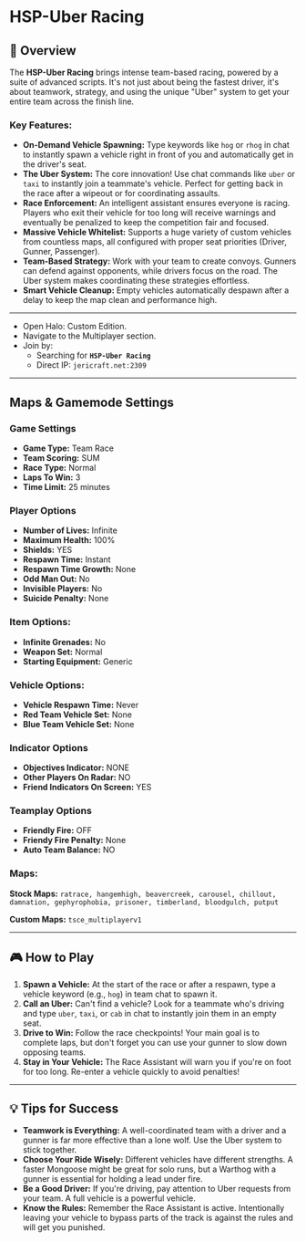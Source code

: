 # HSP-Uber Racing

## 📝 Overview

The **HSP-Uber Racing** brings intense team-based racing, powered by a suite of advanced scripts. It's not just about
being the fastest driver, it's about teamwork, strategy, and using the unique "Uber" system to get your entire team
across the finish line.

### Key Features:

* **On-Demand Vehicle Spawning:** Type keywords like `hog` or `rhog` in chat to instantly spawn a vehicle right in front
  of you and automatically get in the driver's seat.
* **The Uber System:** The core innovation! Use chat commands like `uber` or `taxi` to instantly join a teammate's
  vehicle. Perfect for getting back in the race after a wipeout or for coordinating assaults.
* **Race Enforcement:** An intelligent assistant ensures everyone is racing. Players who exit their vehicle for too long
  will receive warnings and eventually be penalized to keep the competition fair and focused.
* **Massive Vehicle Whitelist:** Supports a huge variety of custom vehicles from countless maps, all configured with
  proper seat priorities (Driver, Gunner, Passenger).
* **Team-Based Strategy:** Work with your team to create convoys. Gunners can defend against opponents, while drivers
  focus on the road. The Uber system makes coordinating these strategies effortless.
* **Smart Vehicle Cleanup:** Empty vehicles automatically despawn after a delay to keep the map clean and performance
  high.

---

* Open Halo: Custom Edition.
* Navigate to the Multiplayer section.
* Join by:
    * Searching for **`HSP-Uber Racing`**
    * Direct IP: `jericraft.net:2309`

---

## Maps & Gamemode Settings

### Game Settings

- **Game Type:** Team Race
- **Team Scoring:** SUM
- **Race Type:** Normal
- **Laps To Win:** 3
- **Time Limit:** 25 minutes

### Player Options

- **Number of Lives:** Infinite
- **Maximum Health:** 100%
- **Shields:** YES
- **Respawn Time:** Instant
- **Respawn Time Growth:** None
- **Odd Man Out:** No
- **Invisible Players:** No
- **Suicide Penalty:** None

### Item Options:

- **Infinite Grenades:** No
- **Weapon Set:** Normal
- **Starting Equipment:** Generic

### Vehicle Options:

- **Vehicle Respawn Time:** Never
- **Red Team Vehicle Set:** None
- **Blue Team Vehicle Set:** None

### Indicator Options

- **Objectives Indicator:** NONE
- **Other Players On Radar:** NO
- **Friend Indicators On Screen:** YES

### Teamplay Options

- **Friendly Fire:** OFF
- **Friendy Fire Penalty:** None
- **Auto Team Balance:** NO

### Maps:

**Stock Maps:**
`ratrace, hangemhigh, beavercreek, carousel, chillout, damnation, gephyrophobia, prisoner, timberland, bloodgulch, putput`

**Custom Maps:**
`tsce_multiplayerv1`

---

## 🎮 How to Play

1. **Spawn a Vehicle:** At the start of the race or after a respawn, type a vehicle keyword (e.g., `hog`) in team chat
   to spawn it.
2. **Call an Uber:** Can't find a vehicle? Look for a teammate who's driving and type `uber`, `taxi`, or `cab` in chat
   to instantly join them in an empty seat.
3. **Drive to Win:** Follow the race checkpoints! Your main goal is to complete laps, but don't forget you can use your
   gunner to slow down opposing teams.
4. **Stay in Your Vehicle:** The Race Assistant will warn you if you're on foot for too long. Re-enter a vehicle quickly
   to avoid penalties!

---

## 💡 Tips for Success

* **Teamwork is Everything:** A well-coordinated team with a driver and a gunner is far more effective than a lone wolf.
  Use the Uber system to stick together.
* **Choose Your Ride Wisely:** Different vehicles have different strengths. A faster Mongoose might be great for solo
  runs, but a Warthog with a gunner is essential for holding a lead under fire.
* **Be a Good Driver:** If you're driving, pay attention to Uber requests from your team. A full vehicle is a powerful
  vehicle.
* **Know the Rules:** Remember the Race Assistant is active. Intentionally leaving your vehicle to bypass parts of the
  track is against the rules and will get you punished.